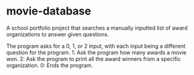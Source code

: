 # movie-database
A school portfolio project that searches a manually inputted list of award organizations to answer given questions.

The program asks for a 0, 1, or 2 input, with each input being a different question for the program.
1: Ask the program how many awards a movie won.
2: Ask the program to print all the award winners from a specific organization.
0: Ends the program.
